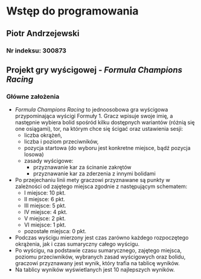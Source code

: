 
# Wstęp do programowania

## Piotr Andrzejewski

### Nr indeksu: 300873

## Projekt gry wyścigowej - *Formula Champions Racing*

### Główne założenia

- *Formula Champions Racing* to jednoosobowa gra wyścigowa przypominająca wyścigi Formuły 1.
 Gracz wpisuje swoje imię, a następnie wybiera bolid spośród kilku dostępnych wariantów (różnią się one osiągami),
 tor, na którym chce się ścigać oraz ustawienia sesji:
    - liczba okrążeń,
    - liczba i poziom przeciwników,
    - pozycja startowa (do wyboru jest konkretne miejsce, bądź pozycja losowa)
    - zasady wyścigowe:
      - przyznawanie kar za ścinanie zakrętów
      - przyznawanie kar za zderzenia z innymi bolidami
- Po przejechaniu linii mety graczowi przyznawane są punkty w zależności od zajętego miejsca zgodnie z następującym schematem:
  - I miejsce: 10 pkt.
  - II miejsce: 6 pkt.
  - III miejsce: 5 pkt.
  - IV miejsce: 4 pkt.
  - V miejsce: 2 pkt.
  - VI miejsce: 1 pkt.
  - pozostałe miejsca: 0 pkt.
- Podczas wyścigu mierzony jest czas zarówno każdego rozpoczętego okrążenia, jak i czas sumaryczny całego wyścigu.
- Po wyścigu, na podstawie czasu sumarycznego, zajętego miejsca, poziomu przeciwników, wybranych zasad wyścigowych oraz bolidu, graczowi przyznawany jest wynik,
 który trafia na tablicę wyników.
- Na tablicy wyników wyświetlanych jest 10 najlepszych wyników.
